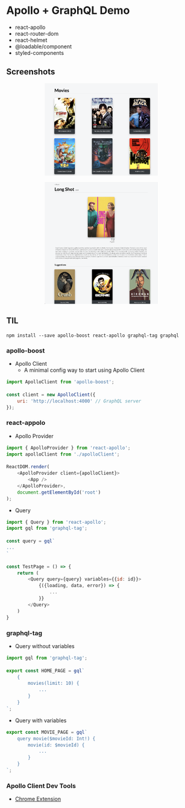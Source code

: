 # Apollo + GraphQL Demo

-   react-apollo
-   react-router-dom
-   react-helmet
-   @loadable/component
-   styled-components

## Screenshots

<p align="center"><img src="/img/Home.png" width="300px"></p>

<p align="center"><img src="/img/Movie.png" width="300px"></p>

## TIL

```Shell
npm install --save apollo-boost react-apollo graphql-tag graphql
```

### apollo-boost

-   Apollo Client
    -   A minimal config way to start using Apollo Client

```JavaScript
import ApolloClient from 'apollo-boost';

const client = new ApolloClient({
    uri: 'http://localhost:4000' // GraphQL server
});
```

### react-appolo

-   Apollo Provider

```JavaScript
import { ApolloProvider } from 'react-apollo';
import apolloClient from './apolloClient';

ReactDOM.render(
    <ApolloProvider client={apolloClient}>
        <App />
    </ApolloProvider>,
    document.getElementById('root')
);
```

-   Query

```JavaScript
import { Query } from 'react-apollo';
import gql from 'graphql-tag';

const query = gql`
...
`

const TestPage = () => {
    return (
        <Query query={query} variables={{id: id}}>
            {({loading, data, error}) => {
                ...
            }}
        </Query>
    )
}
```

### graphql-tag

-   Query without variables

```JavaScript
import gql from 'graphql-tag';

export const HOME_PAGE = gql`
    {
        movies(limit: 10) {
            ...
        }
    }
`;
```

-   Query with variables

```JavaScript
export const MOVIE_PAGE = gql`
    query movie($movieId: Int!) {
        movie(id: $movieId) {
            ...
        }
    }
`;
```

### Apollo Client Dev Tools

-   [Chrome Extension](https://chrome.google.com/webstore/detail/apollo-client-developer-t/jdkknkkbebbapilgoeccciglkfbmbnfm)
